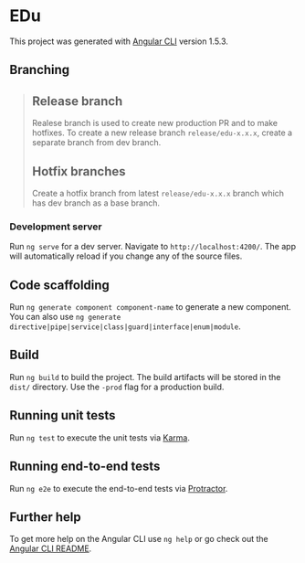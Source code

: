 # EDu

This project was generated with [Angular CLI](https://github.com/angular/angular-cli) version 1.5.3.

## Branching
>## Release branch
>Realese branch is used to create new production PR and to make hotfixes. To create a new release branch `release/edu-x.x.x`, create a separate branch from dev branch.
>## Hotfix branches
>Create a hotfix branch from latest `release/edu-x.x.x` branch which has dev branch as a base branch.
### Development server

Run `ng serve` for a dev server. Navigate to `http://localhost:4200/`. The app will automatically reload if you change any of the source files.

## Code scaffolding

Run `ng generate component component-name` to generate a new component. You can also use `ng generate directive|pipe|service|class|guard|interface|enum|module`.

## Build

Run `ng build` to build the project. The build artifacts will be stored in the `dist/` directory. Use the `-prod` flag for a production build.

## Running unit tests

Run `ng test` to execute the unit tests via [Karma](https://karma-runner.github.io).

## Running end-to-end tests

Run `ng e2e` to execute the end-to-end tests via [Protractor](http://www.protractortest.org/).

## Further help

To get more help on the Angular CLI use `ng help` or go check out the [Angular CLI README](https://github.com/angular/angular-cli/blob/master/README.md).
